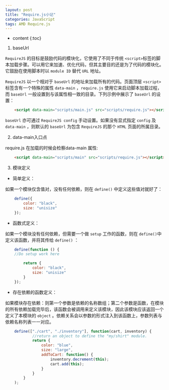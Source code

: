 ```yaml
---
layout: post
title: "Require.js小记"
categories: JavaScript
tags: AMD Require.js
---
```


* content
{:toc}



1. baseUrl

`RequireJS` 的目标是鼓励代码的模块化，它使用了不同于传统 `<script>`标签的脚本加载步骤。可以用它来加速、优化代码，但其主要目的还是为了代码的模块化。它鼓励在使用脚本时以 `module ID` 替代 `URL` 地址。

`RequireJS` 以一个相对于 `baseUrl` 的地址来加载所有的代码。页面顶层 `<script>`标签含有一个特殊的属性 `data-main` ，`require.js` 使用它来启动脚本加载过程，而 `baseUrl` 一般设置到与该属性相一致的目录。下列示例中展示了 `baseUrl` 的设置：

```html
    <script data-main="scripts/main.js" src="scripts/require.js"></script>
```

`baseUrl` 亦可通过 `RequireJS config` 手动设置。如果没有显式指定 `config` 及 `data-main` ，则默认的 `baseUrl` 为包含 `RequireJS` 的那个 `HTML` 页面的所属目录。

2. data-main入口点

require.js 在加载的时候会检察data-main 属性:

```html
    <script data-main="scripts/main" src="scripts/require.js"></script>
```

3. 模块定义

* 简单定义：

如果一个模块仅含值对，没有任何依赖，则在 `define()` 中定义这些值对就好了：

```js
    define({
        color: "black",
        size: "unisize"
    });
```

* 函数式定义：

如果一个模块没有任何依赖，但需要一个做 `setup` 工作的函数，则在 `define()`中定义该函数，并将其传给 `define()` ：

```js
    define(function () {
    //Do setup work here

        return {
            color: "black",
            size: "unisize"
        }
    });
```

* 存在依赖的函数定义：

如果模块存在依赖：则第一个参数是依赖的名称数组；第二个参数是函数，在模块的所有依赖加载完毕后，该函数会被调用来定义该模块，因此该模块应该返回一个定义了本模块的 `object` 。依赖关系会以参数的形式注入到该函数上，参数列表与依赖名称列表一一对应。

```js
    define(["./cart", "./inventory"], function(cart, inventory) {
            //return an object to define the "my/shirt" module.
            return {
                color: "blue",
                size: "large",
                addToCart: function() {
                    inventory.decrement(this);
                    cart.add(this);
                }
            }
        }
    );
```


